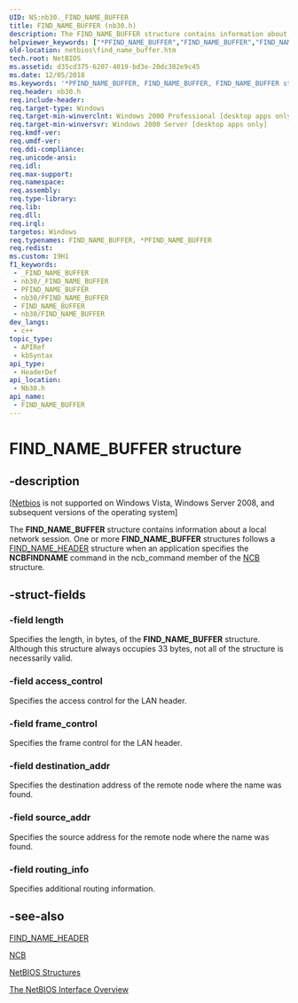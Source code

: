 ```yaml
---
UID: NS:nb30._FIND_NAME_BUFFER
title: FIND_NAME_BUFFER (nb30.h)
description: The FIND_NAME_BUFFER structure contains information about a local network session.
helpviewer_keywords: ["*PFIND_NAME_BUFFER","FIND_NAME_BUFFER","FIND_NAME_BUFFER structure [NetBIOS]","PFIND_NAME_BUFFER","PFIND_NAME_BUFFER structure pointer [NetBIOS]","nb30/FIND_NAME_BUFFER","nb30/PFIND_NAME_BUFFER","netbios.find_name_buffer"]
old-location: netbios\find_name_buffer.htm
tech.root: NetBIOS
ms.assetid: d35cd375-6207-4019-bd3e-20dc302e9c45
ms.date: 12/05/2018
ms.keywords: '*PFIND_NAME_BUFFER, FIND_NAME_BUFFER, FIND_NAME_BUFFER structure [NetBIOS], PFIND_NAME_BUFFER, PFIND_NAME_BUFFER structure pointer [NetBIOS], nb30/FIND_NAME_BUFFER, nb30/PFIND_NAME_BUFFER, netbios.find_name_buffer'
req.header: nb30.h
req.include-header: 
req.target-type: Windows
req.target-min-winverclnt: Windows 2000 Professional [desktop apps only]
req.target-min-winversvr: Windows 2000 Server [desktop apps only]
req.kmdf-ver: 
req.umdf-ver: 
req.ddi-compliance: 
req.unicode-ansi: 
req.idl: 
req.max-support: 
req.namespace: 
req.assembly: 
req.type-library: 
req.lib: 
req.dll: 
req.irql: 
targetos: Windows
req.typenames: FIND_NAME_BUFFER, *PFIND_NAME_BUFFER
req.redist: 
ms.custom: 19H1
f1_keywords:
 - _FIND_NAME_BUFFER
 - nb30/_FIND_NAME_BUFFER
 - PFIND_NAME_BUFFER
 - nb30/PFIND_NAME_BUFFER
 - FIND_NAME_BUFFER
 - nb30/FIND_NAME_BUFFER
dev_langs:
 - c++
topic_type:
 - APIRef
 - kbSyntax
api_type:
 - HeaderDef
api_location:
 - Nb30.h
api_name:
 - FIND_NAME_BUFFER
---
```


# FIND_NAME_BUFFER structure


## -description

<p class="CCE_Message">[<a href="/previous-versions/windows/desktop/netbios/portal">Netbios</a> is not supported on Windows Vista,  Windows Server 2008, and subsequent versions of the operating system]

The <b>FIND_NAME_BUFFER</b> structure contains information about a local network session. One or more <b>FIND_NAME_BUFFER</b> structures follows a <a href="/windows/desktop/api/nb30/ns-nb30-find_name_header">FIND_NAME_HEADER</a> structure when an application specifies the <b>NCBFINDNAME</b> command in the ncb_command member of the <a href="/windows/desktop/api/nb30/ns-nb30-ncb">NCB</a> structure.

## -struct-fields

### -field length

Specifies the length, in bytes, of the <b>FIND_NAME_BUFFER</b> structure. Although this structure always occupies 33 bytes, not all of the structure is necessarily valid.

### -field access_control

Specifies the access control for the LAN header.

### -field frame_control

Specifies the frame control for the LAN header.

### -field destination_addr

Specifies the destination address of the remote node where the name was found.

### -field source_addr

Specifies the source address for the remote node where the name was found.

### -field routing_info

Specifies additional routing information.

## -see-also

<b></b>



<a href="/windows/desktop/api/nb30/ns-nb30-find_name_header">FIND_NAME_HEADER</a>



<a href="/windows/desktop/api/nb30/ns-nb30-ncb">NCB</a>



<a href="/previous-versions/windows/desktop/netbios/netbios-structures">NetBIOS Structures</a>



<a href="/previous-versions/windows/desktop/netbios/portal">The NetBIOS Interface Overview</a>